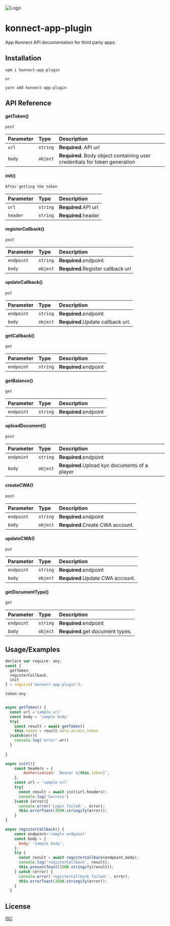 
![Logo](https://avatars.githubusercontent.com/u/76796043?s=200&v=4)




# konnect-app-plugin

App Konnect API documentation for third party apps.
## Installation
```
npm i konnect-app-plugin

or

yarn add konnect-app-plugin
```


## API Reference

#### getToken()

```
post
```

| Parameter | Type     | Description                |
| :-------- | :------- | :------------------------- |
| `url` | `string` | **Required**. API url|
| `body` | `object` | **Required**. Body object containing user credentials for token generation |

#### init()

```
After getting the token 
```

| Parameter | Type     | Description                       |
| :-------- | :------- | :-------------------------------- |
| `url`      | `string` | **Required**.API url|
| `header`      | `string` | **Required**.header|


#### registerCallback()

```
post 
```

| Parameter | Type     | Description                       |
| :-------- | :------- | :-------------------------------- |
| `endpoint`      | `string` | **Required**.endpoint|
| `body`      | `object` | **Required**.Register callback url|

#### updateCallback()

```
put 
```

| Parameter | Type     | Description                       |
| :-------- | :------- | :-------------------------------- |
| `endpoint`      | `string` | **Required**.endpoint|
| `body`      | `object` | **Required**.Update callback url.|

#### getCallback()

```
get 
```

| Parameter | Type     | Description                       |
| :-------- | :------- | :-------------------------------- |
| `endpoint`      | `string` | **Required**.endpoint|

#### getBalance()

```
get 
```

| Parameter | Type     | Description                       |
| :-------- | :------- | :-------------------------------- |
| `endpoint`      | `string` | **Required**.endpoint|

#### uploadDocument()

```
post 
```

| Parameter | Type     | Description                       |
| :-------- | :------- | :-------------------------------- |
| `endpoint`      | `string` | **Required**.endpoint|
| `body`      | `object` | **Required**.Upload kyc documents of a player|

#### createCWA()

```
post 
```

| Parameter | Type     | Description                       |
| :-------- | :------- | :-------------------------------- |
| `endpoint`      | `string` | **Required**.endpoint|
| `body`      | `object` | **Required**.Create CWA account.|

#### updateCWA()

```
put 
```

| Parameter | Type     | Description                       |
| :-------- | :------- | :-------------------------------- |
| `endpoint`      | `string` | **Required**.endpoint|
| `body`      | `object` | **Required**.Update CWA account.|

#### getDocumentType()

```
get 
```

| Parameter | Type     | Description                       |
| :-------- | :------- | :-------------------------------- |
| `endpoint`      | `string` | **Required**.endpoint|
| `body`      | `object` | **Required**.get document types.|



## Usage/Examples

```javascript
declare var require: any;
const {
  getToken,
  registerCallback,
  init
} = require('konnect-app-plugin');

token:any


async getToken() {
  const url ='sample url'
  const body = 'sample body'
  try{
    const result = await getToken()
    this.token = reuslt.data.access_token
  }catch(err){
    console.log('error',err)
  }  
 
}

async init(){
    const headers = {
        Authorization: `Bearer ${this.token}`,
    };
    const url = 'sample url'
    try{
      const result = await init(url,headers);
      console.log('Success')
    }catch (error){
      console.error('Login failed:', error);
      this.errorToast(JSON.stringify(error));
    }
}

async registerCallback() {
    const endpoint='sample endpoint'
    const body = {
      body: 'sample body',
    };
    try {
      const result = await registerCallback(endpoint,body);
      console.log('registerCallback', result);
      this.presentToast(JSON.stringify(result));
    } catch (error) {
      console.error('registerCallback failed:', error);
      this.errorToast(JSON.stringify(error));
    }
  }
```


## License

[ISC](https://choosealicense.com/licenses/isc/)

